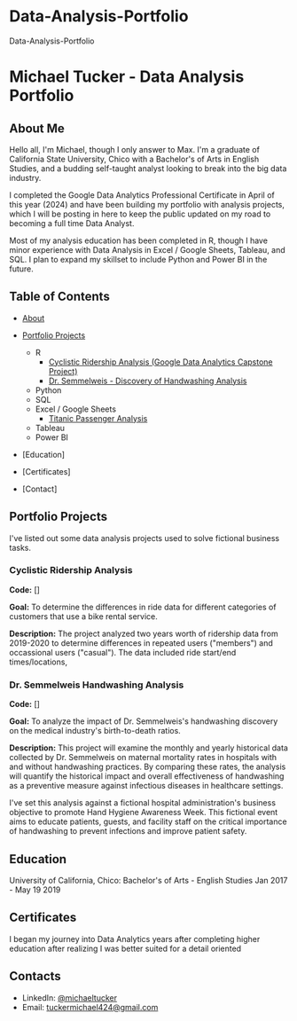 # Data-Analysis-Portfolio
Data-Analysis-Portfolio

# Michael Tucker - Data Analysis Portfolio

## About Me
Hello all, I'm Michael, though I only answer to Max. I'm a graduate of California State University, Chico with a Bachelor's of Arts in English Studies, and a budding self-taught analyst looking to break into the big data industry. 

I completed the Google Data Analytics Professional Certificate in April of this year (2024) and have been building my portfolio with analysis projects, which I will be posting in here to keep the public updated on my road to becoming a full time Data Analyst. 

Most of my analysis education has been completed in R, though I have minor experience with Data Analysis in Excel / Google Sheets, Tableau, and SQL. I plan to expand my skillset to include Python and Power BI in the future.

## Table of Contents
- [About]()
- [Portfolio Projects]()
  - R
    - [Cyclistic Ridership Analysis (Google Data Analytics Capstone Project)](https://www.kaggle.com/code/maxwelltucker/cyclistic-ridership-analysis)
    - [Dr. Semmelweis - Discovery of Handwashing Analysis](https://www.kaggle.com/code/maxwelltucker/dr-semmelweis-handwashing-analysis-in-r)
  - Python
  - SQL
  - Excel / Google Sheets
    - [Titanic Passenger Analysis](https://docs.google.com/spreadsheets/d/1KBDlP4X4RZFamIjwzrDShAKObvztNu_ySmzY-grqeJo/edit?gid=0#gid=0)
  - Tableau
  - Power BI
 
- [Education]
- [Certificates]
- [Contact]

## Portfolio Projects
I've listed out some data analysis projects used to solve fictional business tasks. 

### Cyclistic Ridership Analysis
**Code:** []

**Goal:** To determine the differences in ride data for different categories of customers that use a bike rental service. 

**Description:** The project analyzed two years worth of ridership data from 2019-2020 to determine differences in repeated users ("members") and occassional users ("casual"). The data included ride start/end times/locations, 


### Dr. Semmelweis Handwashing Analysis
**Code:** []

**Goal:** To analyze the impact of Dr. Semmelweis's handwashing discovery on the medical industry's birth-to-death ratios.

**Description:** This project will examine the monthly and yearly historical data collected by Dr. Semmelweis on maternal mortality rates in hospitals with and without handwashing practices. By comparing these rates, the analysis will quantify the historical impact and overall effectiveness of handwashing as a preventive measure against infectious diseases in healthcare settings. 

I've set this analysis against a fictional hospital administration's business objective to promote Hand Hygiene Awareness Week. This fictional event aims to educate patients, guests, and facility staff on the critical importance of handwashing to prevent infections and improve patient safety. 

## Education

University of California, Chico: 
Bachelor's of Arts - English Studies
Jan 2017 - May 19 2019

## Certificates 
I began my journey into Data Analytics years after completing higher education after realizing I was better suited for a detail oriented 

## Contacts
- LinkedIn: [@michaeltucker](https://www.linkedin.com/404/)
- Email: tuckermichael424@gmail.com 
